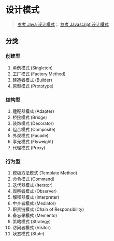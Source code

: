 # 设计模式

> [参考 Java 设计模式](https://dunwu.github.io/design/pages/9a2452/)；
> [参考 Javascript 设计模式](https://wangtunan.github.io/blog/designPattern/#%E8%AE%BE%E8%AE%A1%E6%A8%A1%E5%BC%8F)

## 分类

### 创建型

1. 单例模式 (Singleton)
2. 工厂模式 (Factory Method)
3. 建造者模式 (Builder)
4. 原型模式 (Prototype)

### 结构型

1. 适配器模式 (Adapter)
2. 桥接模式 (Bridge)
3. 装饰模式 (Decorator)
4. 组合模式 (Composite)
5. 外观模式 (Facade)
6. 享元模式 (Flyweight)
7. 代理模式 (Proxy)

### 行为型

1. 模板方法模式 (Template Method)
2. 命令模式 (Command)
3. 迭代器模式 (Iterator)
4. 观察者模式 (Observer)
5. 解释器模式 (Interpreter)
6. 中介者模式 (Mediator)
7. 职责链模式 (Chain of Responsibility)
8. 备忘录模式 (Memento)
9. 策略模式 (Strategy)
10. 访问者模式 (Visitor)
11. 状态模式 (State)
